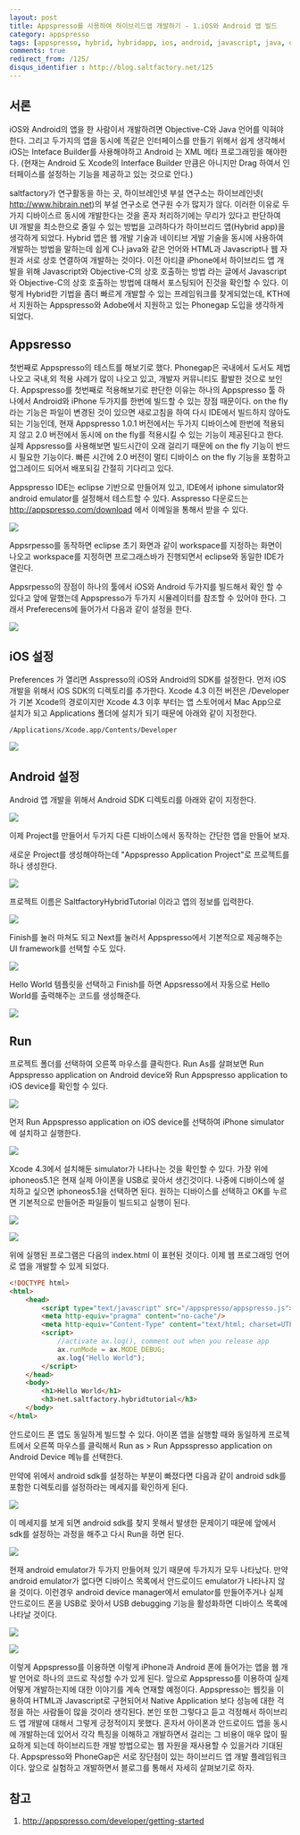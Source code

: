 ```yaml
---
layout: post
title: Appspresso를 사용하여 하이브리드앱 개발하기 - 1.iOS와 Android 앱 빌드
category: appspresso
tags: [appspresso, hybrid, hybridapp, ios, android, javascript, java, objective-c]
comments: true
redirect_from: /125/
disqus_identifier : http://blog.saltfactory.net/125
---
```


## 서론

iOS와 Android의 앱을 한 사람이서 개발하려면 Objective-C와 Java 언어를 익혀야한다. 그리고 두가지의 앱을 동시에 똑같은 인터페이스를 만들기 위해서 쉽게 생각해서 iOS는 Inteface Builder를 사용해야하고 Android 는 XML 메타 프로그래밍을 해야한다. (현재는 Android 도 Xcode의 Interface Builder 만큼은 아니지만 Drag 하여서 인터페이스를 설정하는 기능을 제공하고 있는 것으로 안다.)

saltfactory가 연구활동을 하는 곳, 하이브레인넷 부설 연구소는 하이브레인넷( http://www.hibrain.net)의 부설 연구소로 연구원 수가 많지가 않다. 이러한 이유로 두가지 디바이스르 동시에 개발한다는 것을 혼자 처리하기에는 무리가 있다고 판단하여 UI 개발을 최소한으로 줄일 수 있는 방법을 고려하다가 하이브리드 앱(Hybrid app)을 생각하게 되었다. Hybrid 앱은 웹 개발 기술과 네이티브 게발 기술을 동시에 사용하여 개발하는 방법을 말하는데 쉽게 C나 java와 같은 언어와 HTML과 Javascript나 웹 자원과 서로 상호 연결하여 개발하는 것이다. 이전 아티클 iPhone에서 하이브리드 앱 개발을 위해 Javascript와 Objective-C의 상호 호출하는 방법 라는 글에서 Javascript와 Objective-C의 상호 호출하는 방법에 대해서 포스팅되어 진것을 확인할 수 있다. 이렇게 Hybrid한 기법을 좀더 빠르게 개발할 수 있는 프레임워크를 찾게되었는데,  KTH에서 지원하는  Appspresso와 Adobe에서 지원하고 있는 Phonegap 도입을 생각하게 되었다.

<!--more-->

## Appsresso

첫번째로 Appspresso의 테스트를 해보기로 했다. Phonegap은 국내에서 도서도 제법 나오고 국내,외 적용 사례가 많이 나오고 있고, 개발자 커뮤니티도 활발한 것으로 보인다. Appspresso를 첫번째로 적용해보기로 판단한 이유는 하나의 Appspresso 툴 하나에서 Android와 iPhone 두가지를 한번에 빌드할 수 있는 장점 때문이다. on the fly 라는 기능은 파일이 변경된 것이 있으면 새로고침을 하여 다시 IDE에서 빌드하지 않아도 되는 기능인데, 현재 Appspresso 1.0.1 버전에서는 두가지 디바이스에 한번에 적용되지 않고 2.0 버전에서 동시에 on the fly를 적용시킬 수 있는 기능이 제공된다고 한다. 실제 Appsresso를 사용해보면 빌드시간이 오래 걸리기 때문에 on the fly 기능이 반드시 필요한 기능이다. 빠른 시간에 2.0 버전이 멀티 디바이스 on the fly 기능을 포함하고 업그레이드 되어서 배포되길 간절히 기다리고 있다.

Appspresso IDE는 eclipse 기반으로 만들어져 있고, IDE에서 iphone simulator와 android emulator를 설정해서 테스트할 수 있다. Asspresso 다운로드는 http://appspresso.com/download 에서 이메일을 통해서 받을 수 있다.

![](http://asset.blog.hibrainapps.net/saltfactory/images/5743dc13-4afc-4580-925f-4b985ef430ff)

Appsrpesso를 동작하면 eclipse 초기 화면과 같이 workspace를 지정하는 화면이 나오고 workspace를 지정하면 프로그래스바가 진행되면서 eclipse와 동일한 IDE가 열린다.

Appsrpesso의 장점이 하나의 툴에서 iOS와 Android 두가지를 빌드해서 확인 할 수 있다고 앞에 말했는데 Appspresso가 두가지 시뮬레이터를 참조할 수 있어야 한다. 그래서 Preferecens에 들어가서 다음과 같이 설정을 한다.

![](http://asset.blog.hibrainapps.net/saltfactory/images/b06f8ae7-56e0-4dde-b6ea-c4d5993b6ea5)

## iOS 설정

Preferences 가 열리면 Asspresso의 iOS와 Android의 SDK를 설정한다. 먼저 iOS 개발을 위해서 iOS SDK의 디렉토리를 추가한다. Xcode 4.3 이전 버전은 /Developer 가 기본 Xcode의 경로이지만 Xcode 4.3 이후 부터는 앱 스토어에서 Mac App으로 설치가 되고 Applications 폴더에 설치가 되기 때문에 아래와 같이 지정한다.

```
/Applications/Xcode.app/Contents/Developer
```

![](http://asset.blog.hibrainapps.net/saltfactory/images/ba54e47c-8d3f-4f1f-a7f6-b527fd550b29)

## Android 설정

Android 앱 개발을 위해서 Android SDK 디렉토리를 아래와 같이 지정한다.

![](http://asset.blog.hibrainapps.net/saltfactory/images/2260af74-729a-4772-a9b0-5ed4ff4e4955)

이제 Project를 만들어서 두가지 다른 디바이스에서 동작하는 간단한 앱을 만들어 보자.

새로운 Project를 생성해야하는데 "Appspresso Application Project"로 프로젝트를 하나 생성한다.

![](http://asset.blog.hibrainapps.net/saltfactory/images/87659737-bd6f-484d-b227-942ca524080b)

프로젝트 이름은 SaltfactoryHybridTutorial 이라고 앱의 정보를 입력한다.

![](http://asset.blog.hibrainapps.net/saltfactory/images/5e188da9-1ba0-483e-87f6-c6a563cc5b7b)

Finish를 눌러 마쳐도 되고 Next를 눌러서 Appspresso에서 기본적으로 제공해주는 UI framework를 선택할 수도 있다.

![](http://asset.blog.hibrainapps.net/saltfactory/images/a11390f8-d7a9-48d2-9f9e-4f2a9ab9efa3)

Hello World 템플릿을 선택하고 Finish를 하면 Appsresso에서 자동으로 Hello World를 출력해주는 코드를 생성해준다.

![](http://asset.blog.hibrainapps.net/saltfactory/images/fa1ac408-c4a3-4ac2-87e0-bd3f184dfb18)

## Run

프로젝트 폴더를 선택하여 오른쪽 마우스를 클릭한다. Run As를 살펴보면 Run Appspresso application on Android device와 Run Appspresso application to iOS device를 확인할 수 있다.

![](http://asset.blog.hibrainapps.net/saltfactory/images/29433645-223b-4219-b082-58eb221b4a7c)

먼저 Run Appspresso application on iOS device를 선택하여 iPhone simulator에 설치하고 실행한다.

![](http://asset.blog.hibrainapps.net/saltfactory/images/bccd4607-a9b1-4546-af5c-2fb5a66bf4a4)

Xcode 4.3에서 설치해둔 simulator가 나타나는 것을 확인할 수 있다. 가장 위에 iphoneos5.1은 현재 실제 아이폰을 USB로 꽂아서 생긴것이다.  나중에 디바이스에 설치하고 싶으면 iphoneos5.1을 선택하면 된다. 원하는 디바이스를 선택하고 OK를 누르면 기본적으로 만들어준 파일들이 빌드되고 실행이 된다.

![](http://asset.blog.hibrainapps.net/saltfactory/images/6c9165e9-7ec9-44e8-b811-c279a0f9791f)

![](http://asset.blog.hibrainapps.net/saltfactory/images/e4cbd39f-8ac1-43e5-b147-b1068eaab5d4)

위에 실행된 프로그램은 다음의 index.html 이 표현된 것이다. 이제 웹 프로그래밍 언어로 앱을 개발할 수 있게 되었다.

```html
<!DOCTYPE html>
<html>
	<head>
        <script type="text/javascript" src="/appspresso/appspresso.js"></script>
        <meta http-equiv="pragma" content="no-cache"/>
		<meta http-equiv="Content-Type" content="text/html; charset=UTF-8">
		<script>
			//activate ax.log(), comment out when you release app
			ax.runMode = ax.MODE_DEBUG;
			ax.log("Hello World");
		</script>
	</head>
	<body>
		<h1>Hello World</h1>
		<h3>net.saltfactory.hybridtutorial</h3>
	</body>
</html>
```

안드로이드 폰 앱도 동일하게 빌드할 수 있다.
아이폰 앱을 실행할 때와 동일하게 프로젝트에서 오른쪽 마우스를 클릭해서 Run as > Run Appsspresso application on Android Device 메뉴를 선택한다.

만약에 위에서 android sdk를 설정하는 부분이 빠졌다면 다음과 같이 android sdk를 포함한 디렉토리를 설정하라는 메세지를 확인하게 된다.

![](http://asset.blog.hibrainapps.net/saltfactory/images/4cf0d318-09e4-4c7a-9e2e-c9fee1e3591c)

이 메세지를 보게 되면 android sdk를 찾지 못해서 발생한 문제이기 때문에 앞에서 sdk를 설정하는 과정을 해주고 다시 Run을 하면 된다.

![](http://asset.blog.hibrainapps.net/saltfactory/images/f2ca7df8-78e7-47b8-a7de-8f5094c499a3)

현재 android emulator가 두가지 만들어져 있기 때문에 두가지가 모두 나타났다. 만약 android emulator가 없다면 디바이스 목록에서 안드로이드 emulator가 나타나지 않을 것이다. 이런경우 android device manager에서 emulator를 만들어주거나 실제 안드로이드 폰을 USB로 꽂아서 USB debugging 기능을 활성화하면 디바이스 목록에 나타날 것이다.

![](http://asset.blog.hibrainapps.net/saltfactory/images/e35b15dd-2a71-4f5f-88d8-55b167412fcb)

![](http://asset.blog.hibrainapps.net/saltfactory/images/e53f71d8-94df-4513-8427-19bb5c7099c2)

이렇게 Appspresso를 이용하면 이렇게 iPhone과 Android 폰에 들어가는 앱을 웹 개발 언어로 하나의 코드로 작성할 수가 있게 된다. 앞으로 Appspresso를 이용하여 실제 어떻게 개발하는지에 대한 이야기를 계속 연재할 예정이다. Appspresso는 웹킷을 이용하여 HTML과 Javascript로 구현되어서 Native Application 보다 성능에 대한 걱정을 하는 사람들이 많을 것이라 생각된다. 본인 또한 그렇다고 듣고 걱정해서 하이브리드 앱 개발에 대해서 그렇게 긍정적이지 못했다. 혼자서 아이폰과 안드로이드 앱을 동시에 개발하는데 있어서 각각 특징을 이해하고 개발하면서 걸리는 그 비용이 매우 많이 필요하게 되는데 하이브리드한 개발 방법으로는 웹 자원을 재사용할 수 있을거라 기대된다. Appspresso와 PhoneGap은 서로 장단점이 있는 하이브리드 앱 개발 플레임워크이다. 앞으로 실험하고 개발하면서 블로그를 통해서 자세히 살펴보기로 하자.

## 참고

1. http://appspresso.com/developer/getting-started

